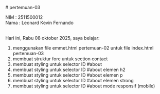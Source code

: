 # pertemuan-03

NIM : 2511500012<br>
Nama : Leonard Kevin Fernando<br><br>

Hari ini, Rabu 08 oktober 2025, saya belajar:
<ol>
<li>menggunakan file emmet.html pertemuan-02 untuk file index.html pertemuan-03</li>
<li>membuat struktur fore untuk section contact</li>
<li>membuat styling untuk selector ID #about</li>
<li>membuat styling untuk selector ID #about elemen h2</li>
<li>membuat styling untuk selector ID #about elemen p</li>
<li>membuat styling untuk selector ID #about elemen strong</li>
<li>membuat styling untuk selector ID #about mode responsif (mobile)</li>
</ol>
